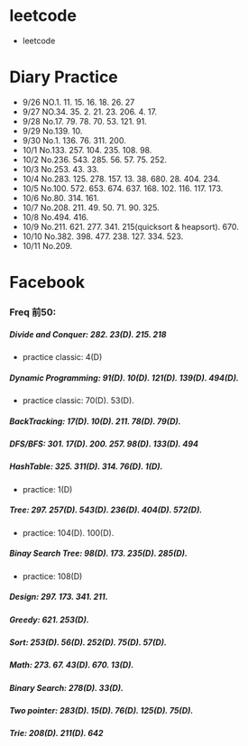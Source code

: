 # leetcode
* leetcode

# Diary Practice
* 9/26 NO.1. 11. 15. 16. 18. 26. 27
* 9/27 NO.34. 35. 2. 21. 23. 206. 4. 17.
* 9/28 No.17. 79. 78. 70. 53. 121. 91.
* 9/29 No.139. 10.
* 9/30 No.1. 136. 76. 311. 200.
* 10/1 No.133. 257. 104. 235. 108. 98.
* 10/2 No.236. 543. 285. 56. 57. 75. 252.
* 10/3 No.253. 43. 33.
* 10/4 No.283. 125. 278. 157. 13. 38. 680. 28. 404. 234.
* 10/5 No.100. 572. 653. 674. 637. 168. 102. 116. 117. 173.
* 10/6 No.80. 314. 161.
* 10/7 No.208. 211. 49. 50. 71. 90. 325. 
* 10/8 No.494. 416.
* 10/9 No.211. 621. 277. 341. 215(quicksort & heapsort). 670.
* 10/10 No.382. 398. 477. 238. 127. 334. 523.
* 10/11 No.209.

# Facebook
### Freq 前50:
##### Divide and Conquer: 282. 23(D). 215. 218            
* practice classic: 4(D)
##### Dynamic Programming: 91(D). 10(D). 121(D). 139(D). 494(D).
* practice classic: 70(D). 53(D).
##### BackTracking: 17(D). 10(D). 211. 78(D). 79(D).
##### DFS/BFS: 301. 17(D). 200. 257. 98(D). 133(D). 494
##### HashTable: 325. 311(D). 314. 76(D). 1(D).
* practice: 1(D)
##### Tree: 297. 257(D). 543(D). 236(D). 404(D). 572(D). 
* practice: 104(D). 100(D).
##### Binay Search Tree: 98(D). 173. 235(D). 285(D).
* practice: 108(D)
##### Design: 297. 173. 341. 211. 
##### Greedy: 621. 253(D).
##### Sort: 253(D). 56(D). 252(D). 75(D). 57(D).
##### Math: 273. 67. 43(D). 670. 13(D).
##### Binary Search: 278(D). 33(D).
##### Two pointer: 283(D). 15(D). 76(D). 125(D). 75(D).
##### Trie: 208(D). 211(D). 642
